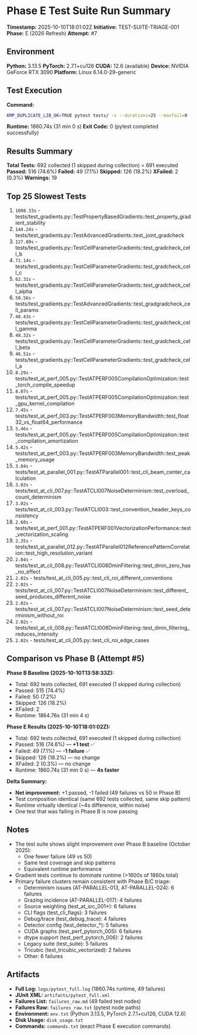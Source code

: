 # Phase E Test Suite Run Summary

**Timestamp:** 2025-10-10T18:01:02Z
**Initiative:** TEST-SUITE-TRIAGE-001
**Phase:** E (2026 Refresh)
**Attempt:** #7

## Environment

**Python:** 3.13.5
**PyTorch:** 2.7.1+cu126
**CUDA:** 12.6 (available)
**Device:** NVIDIA GeForce RTX 3090
**Platform:** Linux 6.14.0-29-generic

## Test Execution

**Command:**
```bash
KMP_DUPLICATE_LIB_OK=TRUE pytest tests/ -v --durations=25 --maxfail=0 --junitxml=reports/2026-01-test-suite-triage/phase_e/20251010T180102Z/artifacts/pytest_full.xml
```

**Runtime:** 1860.74s (31 min 0 s)
**Exit Code:** 0 (pytest completed successfully)

## Results Summary

**Total Tests:** 692 collected (1 skipped during collection) = 691 executed
**Passed:** 516 (74.6%)
**Failed:** 49 (7.1%)
**Skipped:** 126 (18.2%)
**XFailed:** 2 (0.3%)
**Warnings:** 19

## Top 25 Slowest Tests

1. `1098.33s` - tests/test_gradients.py::TestPropertyBasedGradients::test_property_gradient_stability
2. `144.24s` - tests/test_gradients.py::TestAdvancedGradients::test_joint_gradcheck
3. `127.89s` - tests/test_gradients.py::TestCellParameterGradients::test_gradcheck_cell_b
4. `71.14s` - tests/test_gradients.py::TestCellParameterGradients::test_gradcheck_cell_c
5. `62.31s` - tests/test_gradients.py::TestCellParameterGradients::test_gradcheck_cell_alpha
6. `50.56s` - tests/test_gradients.py::TestAdvancedGradients::test_gradgradcheck_cell_params
7. `48.43s` - tests/test_gradients.py::TestCellParameterGradients::test_gradcheck_cell_gamma
8. `48.32s` - tests/test_gradients.py::TestCellParameterGradients::test_gradcheck_cell_beta
9. `46.51s` - tests/test_gradients.py::TestCellParameterGradients::test_gradcheck_cell_a
10. `8.29s` - tests/test_at_perf_005.py::TestATPERF005CompilationOptimization::test_torch_compile_speedup
11. `8.07s` - tests/test_at_perf_005.py::TestATPERF005CompilationOptimization::test_gpu_kernel_compilation
12. `7.45s` - tests/test_at_perf_003.py::TestATPERF003MemoryBandwidth::test_float32_vs_float64_performance
13. `5.46s` - tests/test_at_perf_005.py::TestATPERF005CompilationOptimization::test_compilation_amortization
14. `5.42s` - tests/test_at_perf_003.py::TestATPERF003MemoryBandwidth::test_peak_memory_usage
15. `3.04s` - tests/test_at_parallel_001.py::TestATParallel001::test_cli_beam_center_calculation
16. `3.03s` - tests/test_at_cli_007.py::TestATCLI007NoiseDeterminism::test_overload_count_determinism
17. `3.02s` - tests/test_at_cli_003.py::TestATCLI003::test_convention_header_keys_consistency
18. `2.60s` - tests/test_at_perf_001.py::TestATPERF001VectorizationPerformance::test_vectorization_scaling
19. `2.35s` - tests/test_at_parallel_012.py::TestATParallel012ReferencePatternCorrelation::test_high_resolution_variant
20. `2.04s` - tests/test_at_cli_008.py::TestATCLI008DminFiltering::test_dmin_zero_has_no_effect
21. `2.02s` - tests/test_at_cli_005.py::test_cli_roi_different_conventions
22. `2.02s` - tests/test_at_cli_007.py::TestATCLI007NoiseDeterminism::test_different_seed_produces_different_noise
23. `2.02s` - tests/test_at_cli_007.py::TestATCLI007NoiseDeterminism::test_seed_determinism_without_roi
24. `2.02s` - tests/test_at_cli_008.py::TestATCLI008DminFiltering::test_dmin_filtering_reduces_intensity
25. `2.02s` - tests/test_at_cli_005.py::test_cli_roi_edge_cases

## Comparison vs Phase B (Attempt #5)

**Phase B Baseline (2025-10-10T13:58:33Z):**
- Total: 692 tests collected, 691 executed (1 skipped during collection)
- Passed: 515 (74.4%)
- Failed: 50 (7.2%)
- Skipped: 126 (18.2%)
- XFailed: 2
- Runtime: 1864.76s (31 min 4 s)

**Phase E Results (2025-10-10T18:01:02Z):**
- Total: 692 tests collected, 691 executed (1 skipped during collection)
- Passed: 516 (74.6%) — **+1 test** ✅
- Failed: 49 (7.1%) — **-1 failure** ✅
- Skipped: 126 (18.2%) — no change
- XFailed: 2 (0.3%) — no change
- Runtime: 1860.74s (31 min 0 s) — **4s faster**

**Delta Summary:**
- **Net improvement:** +1 passed, -1 failed (49 failures vs 50 in Phase B)
- Test composition identical (same 692 tests collected, same skip pattern)
- Runtime virtually identical (~4s difference, within noise)
- One test that was failing in Phase B is now passing

## Notes

- The test suite shows slight improvement over Phase B baseline (October 2025):
  - One fewer failure (49 vs 50)
  - Same test coverage and skip patterns
  - Equivalent runtime performance
- Gradient tests continue to dominate runtime (>1600s of 1860s total)
- Primary failure clusters remain consistent with Phase B/C triage:
  - Determinism issues (AT-PARALLEL-013, AT-PARALLEL-024): 6 failures
  - Grazing incidence (AT-PARALLEL-017): 4 failures
  - Source weighting (test_at_src_001*): 6 failures
  - CLI flags (test_cli_flags): 3 failures
  - Debug/trace (test_debug_trace): 4 failures
  - Detector config (test_detector_*): 5 failures
  - CUDA graphs (test_perf_pytorch_005): 6 failures
  - dtype support (test_perf_pytorch_006): 2 failures
  - Legacy suite (test_suite): 5 failures
  - Tricubic (test_tricubic_vectorized): 2 failures
  - Other: 6 failures

## Artifacts

- **Full Log:** `logs/pytest_full.log` (1860.74s runtime, 49 failures)
- **JUnit XML:** `artifacts/pytest_full.xml`
- **Failures List:** `failures_raw.md` (49 failed test nodes)
- **Failures Raw:** `failures_raw.txt` (pytest node paths)
- **Environment:** `env.txt` (Python 3.13.5, PyTorch 2.7.1+cu126, CUDA 12.6)
- **Disk Usage:** `disk_usage.txt`
- **Commands:** `commands.txt` (exact Phase E execution commands)

